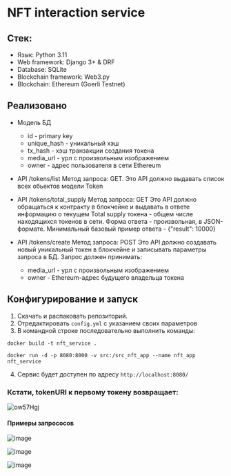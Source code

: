 # NFT interaction service
## Стек:

- Язык: Python 3.11
- Web framework: Django 3+ & DRF
- Database: SQLite
- Blockchain framework: Web3.py
- Blockchain: Ethereum (Goerli Testnet)

## Реализовано
- Модель БД
  - id - primary key
  - unique_hash - уникальный хэш
  - tx_hash - хэш транзакции создания токена
  - media_url - урл с произвольным изображением
  - owner - адрес пользователя в сети Ethereum

- API /tokens/list
Метод запроса: GET.
Это API должно выдавать список всех обьектов модели Token

- API /tokens/total_supply
Метод запроса: GET
Это API должно обращаться к контракту в блокчейне и выдавать в ответе информацию о текущем Total supply токена - общем числе находящихся токенов в сети. Форма ответа - произвольная, в JSON-формате. Минимальный базовый пример ответа - {"result": 10000}

- API /tokens/create
Метод запроса: POST
Это API должно создавать новый уникальный токен в блокчейне и записывать параметры запроса в БД.
Запрос должен принимать:
  - media_url - урл с произвольным изображением
  - owner - Ethereum-адрес будущего владельца токена

## Конфигурирование и запуск
1. Скачать и распаковать репозиторий. 
2. Отредактировать `config.yml` с указанием своих параметров
3. В командной строке последовательно выполнить команды:
```
docker build -t nft_service .

docker run -d -p 8080:8000 -v src:/src_nft_app --name nft_app nft_service
```
4. Сервис будет доступен по адресу `http://localhost:8080/`

### Кстати, tokenURI к первому токену возвращает:
![ow57Hgj](https://user-images.githubusercontent.com/29130600/222440671-a523cc04-ab2a-4250-a315-d360ef87777a.jpeg)

#### Примеры запрососов
![image](https://user-images.githubusercontent.com/29130600/222981546-ba66f8ae-d362-45fd-bf7d-a79908653937.png)

![image](https://user-images.githubusercontent.com/29130600/222981579-22d72975-9842-4bf3-9ba8-223c2512ead7.png)

![image](https://user-images.githubusercontent.com/29130600/222981607-73493551-4dc5-4036-9ed0-fc2367ae6b89.png)
